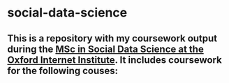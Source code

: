 # social-data-science

This is a repository with my coursework output during the [MSc in Social Data Science at the Oxford Internet Institute](https://www.oii.ox.ac.uk/study/msc-in-social-data-science/). It includes coursework for the following couses:
- 
